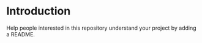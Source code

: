# Introduction

Help people interested in this repository understand your project by adding a README.

